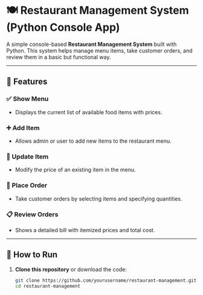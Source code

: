 # 🍽️ Restaurant Management System (Python Console App)

A simple console-based **Restaurant Management System** built with Python. This system helps manage menu items, take customer orders, and review them in a basic but functional way.

---

## 🔧 Features

### ✅ Show Menu
- Displays the current list of available food items with prices.

### ➕ Add Item
- Allows admin or user to add new items to the restaurant menu.

### 🔁 Update Item
- Modify the price of an existing item in the menu.

### 🛒 Place Order
- Take customer orders by selecting items and specifying quantities.

### 📋 Review Orders
- Shows a detailed bill with itemized prices and total cost.

---

## 🚀 How to Run

1. **Clone this repository** or download the code:
   ```bash
   git clone https://github.com/yourusername/restaurant-management.git
   cd restaurant-management
